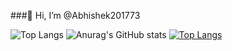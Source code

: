 ###👋 Hi, I’m @Abhishek201773





![Top Langs](https://github-readme-stats.vercel.app/api/top-langs/?username=Abhishek201773&layout=compact)
![Anurag's GitHub stats](https://github-readme-stats.vercel.app/api?username=Abhishek201773&show_icons=true&theme=transparent)
[![Top Langs](https://github-readme-stats.vercel.app/api/top-langs/?username=Abhishek201773&layout=donut-vertical)](https://github.com/Abhishek201773/github-readme-stats)
<!---
Abhishek201773/Abhishek201773 is a ✨ special ✨ repository because its `README.md` (this file) appears on your GitHub profile.
You can click the Preview link to take a look at your changes.
--->
